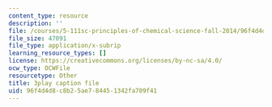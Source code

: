 ```yaml
---
content_type: resource
description: ''
file: /courses/5-111sc-principles-of-chemical-science-fall-2014/96f4d4d8c8b25ae784451342fa709f41_ustfXi-mpkI.vtt
file_size: 47091
file_type: application/x-subrip
learning_resource_types: []
license: https://creativecommons.org/licenses/by-nc-sa/4.0/
ocw_type: OCWFile
resourcetype: Other
title: 3play caption file
uid: 96f4d4d8-c8b2-5ae7-8445-1342fa709f41
---
```

